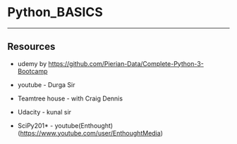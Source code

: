 # Python_BASICS


---
## Resources 
- udemy by https://github.com/Pierian-Data/Complete-Python-3-Bootcamp
- youtube - Durga Sir 
- Teamtree house - with Craig Dennis

- Udacity - kunal sir
- SciPy201* - youtube(Enthought) (https://www.youtube.com/user/EnthoughtMedia)
